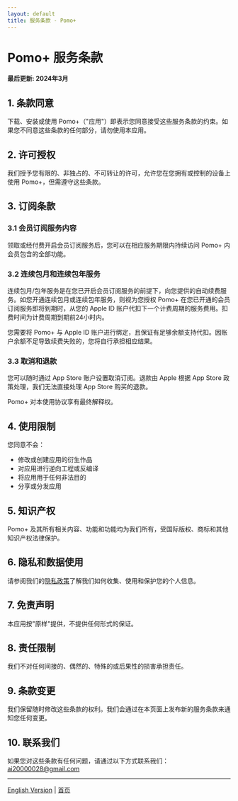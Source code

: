 ```yaml
---
layout: default
title: 服务条款 - Pomo+
---
```


# Pomo+ 服务条款

**最后更新: 2024年3月**

## 1. 条款同意

下载、安装或使用 Pomo+（"应用"）即表示您同意接受这些服务条款的约束。如果您不同意这些条款的任何部分，请勿使用本应用。

## 2. 许可授权

我们授予您有限的、非独占的、不可转让的许可，允许您在您拥有或控制的设备上使用 Pomo+，但需遵守这些条款。

## 3. 订阅条款

### 3.1 会员订阅服务内容
领取或经付费开启会员订阅服务后，您可以在相应服务期限内持续访问 Pomo+ 内会员包含的全部功能。

### 3.2 连续包月和连续包年服务
连续包月/包年服务是在您已开启会员订阅服务的前提下，向您提供的自动续费服务。如您开通连续包月或连续包年服务，则视为您授权 Pomo+ 在您已开通的会员订阅服务即将到期时，从您的 Apple ID 账户代扣下一个计费周期的服务费用。扣费时间为计费周期到期前24小时内。

您需要将 Pomo+ 与 Apple ID 账户进行绑定，且保证有足够余额支持代扣。因账户余额不足导致续费失败的，您将自行承担相应结果。

### 3.3 取消和退款
您可以随时通过 App Store 账户设置取消订阅。退款由 Apple 根据 App Store 政策处理，我们无法直接处理 App Store 购买的退款。

Pomo+ 对本使用协议享有最终解释权。

## 4. 使用限制

您同意不会：
- 修改或创建应用的衍生作品
- 对应用进行逆向工程或反编译
- 将应用用于任何非法目的
- 分享或分发应用

## 5. 知识产权

Pomo+ 及其所有相关内容、功能和功能均为我们所有，受国际版权、商标和其他知识产权法律保护。

## 6. 隐私和数据使用

请参阅我们的[隐私政策](/privacy/zh)了解我们如何收集、使用和保护您的个人信息。

## 7. 免责声明

本应用按"原样"提供，不提供任何形式的保证。

## 8. 责任限制

我们不对任何间接的、偶然的、特殊的或后果性的损害承担责任。

## 9. 条款变更

我们保留随时修改这些条款的权利。我们会通过在本页面上发布新的服务条款来通知您任何变更。

## 10. 联系我们

如果您对这些条款有任何问题，请通过以下方式联系我们：ai20000028@gmail.com

---

[English Version](/terms/en) | [首页](/) 